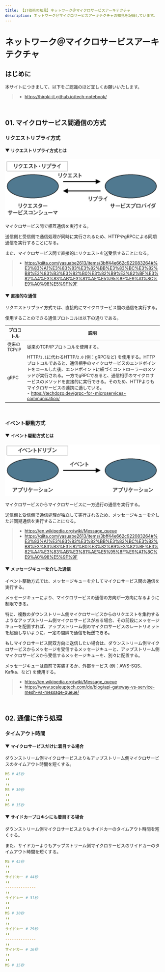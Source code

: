 ```yaml
---
title: 【IT技術の知見】ネットワーク＠マイクロサービスアーキテクチャ
description: ネットワーク＠マイクロサービスアーキテクチャの知見を記録しています。
---
```


# ネットワーク＠マイクロサービスアーキテクチャ

## はじめに

本サイトにつきまして、以下をご認識のほど宜しくお願いいたします。

> - https://hiroki-it.github.io/tech-notebook/

<br>

## 01. マイクロサービス間通信の方式

### リクエストリプライ方式

#### ▼ リクエストリプライ方式とは

![service_request_reply](https://raw.githubusercontent.com/hiroki-it/tech-notebook-images/master/images/service_request_reply.png)

マイクロサービス間で相互通信を実行する。

送信側と受信側で通信処理が同時に実行されるため、HTTPやgRPCによる同期通信を実行することになる。

また、マイクロサービス間で直接的にリクエストを送受信することになる。

> - https://qiita.com/yasuabe2613/items/3bff44e662c922083264#%E3%83%A1%E3%83%83%E3%82%BB%E3%83%BC%E3%82%B8%E3%83%B3%E3%82%B0%E3%82%B9%E3%82%BF%E3%82%A4%E3%83%AB%E3%81%AE%E5%95%8F%E9%A1%8C%E9%A0%98%E5%9F%9F

#### ▼ 直接的な通信

リクエストリプライ方式では、直接的にマイクロサービス間の通信を実行する。

使用することのできる通信プロトコルは以下の通りである。

| プロコトル   | 説明                                                                                                                                                                                                                                                                                                                                                                                                         |
| ------------ | ------------------------------------------------------------------------------------------------------------------------------------------------------------------------------------------------------------------------------------------------------------------------------------------------------------------------------------------------------------------------------------------------------------ |
| 従来のTCP/IP | 従来のTCP/IPプロトコルを使用する。                                                                                                                                                                                                                                                                                                                                                                           |
| gRPC         | HTTP/`1.1`に代わるHTTP/`2.0` (例：gRPCなど) を使用する。HTTPプロトコルであると、通信相手のマイクロサービスのエンドポイントをコールした後、エンドポイントに紐づくコントローラーのメソッドが実行される。一方でgRPCであると、通信相手のマイクロサービスのメソッドを直接的に実行できる。そのため、HTTPよりもマイクロサービスの連携に適している。<br>- https://techdozo.dev/grpc-for-microservices-communication/ |

<br>

### イベント駆動方式

#### ▼ イベント駆動方式とは

![service_event_driven](https://raw.githubusercontent.com/hiroki-it/tech-notebook-images/master/images/service_event_driven.png)

マイクロサービスからマイクロサービスに一方通行の通信を実行する。

送信側と受信側で通信処理が独立して実行されるため、メッセージキューを介した非同期通信を実行することになる。

> - https://en.wikipedia.org/wiki/Message_queue
> - https://qiita.com/yasuabe2613/items/3bff44e662c922083264#%E3%83%A1%E3%83%83%E3%82%BB%E3%83%BC%E3%82%B8%E3%83%B3%E3%82%B0%E3%82%B9%E3%82%BF%E3%82%A4%E3%83%AB%E3%81%AE%E5%95%8F%E9%A1%8C%E9%A0%98%E5%9F%9F

#### ▼ メッセージキューを介した通信

イベント駆動方式では、メッセージキューを介してマイクロサービス間の通信を実行する。

メッセージキューにより、マイクロサービスの通信の方向が一方向になるように制限できる。

特に、複数のダウンストリーム側マイクロサービスからのリクエストを集約するようなアップストリーム側マイクロサービスがある場合、その前段にメッセージキューを配置すれば、アップストリーム側のマイクロサービスのレートリミットを超過しないように、一定の間隔で通信を転送できる。

もしマイクロサービス間双方向に送信したい場合は、ダウンストリーム側マイクロサービスからメッセージを受信するメッセージキューと、アップストリーム側マイクロサービスから受信するメッセージキューを、別々に配置する。

メッセージキューは自前で実装するか、外部サービス (例：AWS-SQS、Kafka、など) を使用する。

> - https://en.wikipedia.org/wiki/Message_queue
> - https://www.scaleuptech.com/de/blog/api-gateway-vs-service-mesh-vs-message-queue/

<br>

## 02. 通信に伴う処理

### タイムアウト時間

#### ▼ マイクロサービスだけに着目する場合

ダウンストリーム側マイクロサービスよりもアップストリーム側マイクロサービスのタイムアウト時間を短くする。

```yaml
MS # 45秒
⬇⬆︎︎
⬇⬆︎︎︎︎
MS # 30秒
⬇⬆︎︎
⬇⬆︎︎
MS # 15秒
```

#### ▼ サイドカープロキシにも着目する場合

ダウンストリーム側マイクロサービスよりもサイドカーのタイムアウト時間を短くする。

また、サイドカーよりもアップストリーム側マイクロサービスのサイドカーのタイムアウト時間を短くする。

```yaml
MS # 45秒
⬇⬆︎︎
⬇⬆︎︎
サイドカー # 44秒
⬇⬆︎︎
--------------
⬇⬆︎︎
サイドカー # 31秒
⬇⬆︎︎
⬇⬆︎︎
MS # 30秒
⬇⬆︎︎
⬇⬆︎︎
サイドカー # 29秒
⬇⬆︎︎
--------------
⬇⬆︎︎
サイドカー # 16秒
⬇⬆︎︎
⬇⬆︎︎
MS # 15秒
```

<br>
